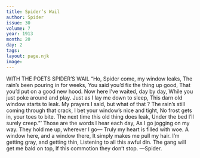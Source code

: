 ```yaml
---
title: Spider’s Wail
author: Spider
issue: 30
volume: 7
year: 1913
month: 20
day: 2
tags:
layout: page.njk
image:
---
```

WITH THE POETS    SPIDER’S WAIL    “Ho, Spider come, my window leaks, The rain’s been pouring in for weeks, You said you’d fix the thing up good, That you’d put on a good new hood. Now here I’ve waited, day by day, While you just poke around and play. Just as I lay me down to sleep, This darn old window starts to leak. My prayers I said, but what of that ? The rain’s still coming through that crack, I bet your window’s nice and tight, No frost gets in, your toes to bite. The next time this old thing does leak, Under the bed I’ll surely creep.”’ Those are the words I hear each day, As I go jogging on my way. They hold me up, wherever I go— Truly my heart is filled with woe. A window here, and a window there, It simply makes me pull my hair. I’m getting gray, and getting thin, Listening to all this awful din. The gang will get me bald on top, If this commotion they don’t stop. —Spider. 

